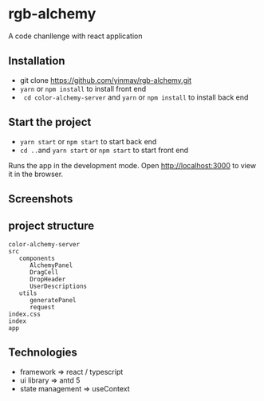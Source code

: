 # rgb-alchemy

A code chanllenge with react application

## Installation

- git clone https://github.com/yinmay/rgb-alchemy.git
- `yarn` or `npm install` to install front end
- ` cd color-alchemy-server` and `yarn` or `npm install` to install back end

## Start the project

- `yarn start` or `npm start` to start back end
- `cd ..`and `yarn start` or `npm start` to start front end

Runs the app in the development mode.
Open [http://localhost:3000](http://localhost:3000) to view it in the browser.

## Screenshots

## project structure

```
color-alchemy-server
src
   components
      AlchemyPanel
      DragCell
      DropHeader
      UserDescriptions
   utils
      generatePanel
      request
index.css
index
app
```

## Technologies

- framework => react / typescript
- ui library => antd 5
- state management => useContext
